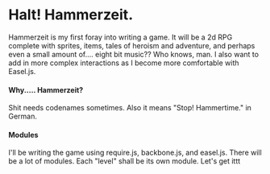 # Halt! Hammerzeit.

Hammerzeit is my first foray into writing a game. It will be a 2d RPG complete with sprites, items, tales of heroism and adventure, and perhaps even a small amount of.... eight bit music?? Who knows, man. I also want to add in more complex interactions as I become more comfortable with Easel.js.

#### Why..... Hammerzeit?

Shit needs codenames sometimes. Also it means "Stop! Hammertime." in German.


#### Modules

I'll be writing the game using require.js, backbone.js, and easel.js. There will be a lot of modules. Each "level" shall be its own module. Let's get ittt
